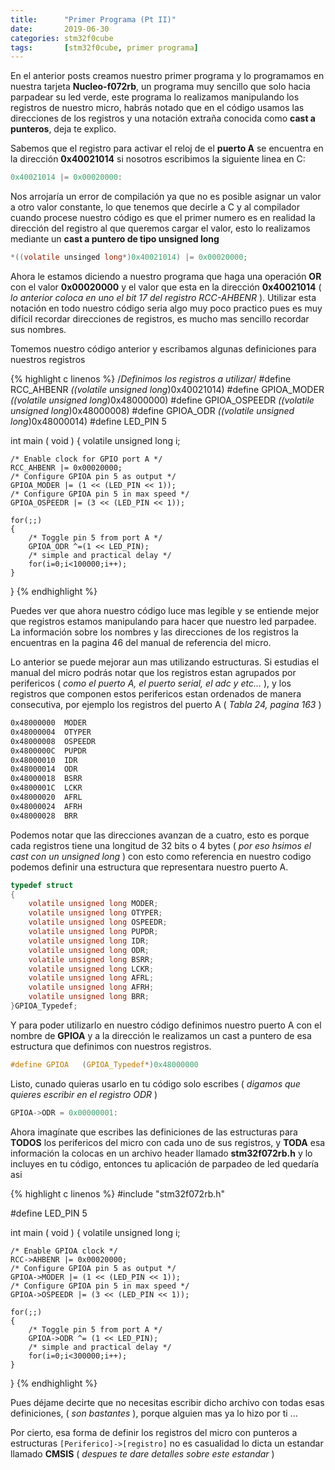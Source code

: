 ```yaml
---
title:      "Primer Programa (Pt II)"
date:       2019-06-30
categories: stm32f0cube
tags:       [stm32f0cube, primer programa]
---
```


En el anterior posts creamos nuestro primer programa y lo programamos en nuestra tarjeta **Nucleo-f072rb**, un programa muy sencillo que solo hacia parpadear su led verde, este programa lo realizamos manipulando los registros de nuestro micro, habrás notado que en el código usamos las direcciones de los registros y una notación extraña conocida como **cast a punteros**, deja te explico.

Sabemos que el registro para activar el reloj de el **puerto A** se encuentra en la dirección **0x40021014** si nosotros escribimos la siguiente linea en C:

```c
0x40021014 |= 0x00020000:
```

Nos arrojaría un error de compilación ya que no es posible asignar un valor a otro valor constante, lo que tenemos que decirle a C y al compilador cuando procese nuestro código es que el primer numero es en realidad la dirección del registro al que queremos cargar el valor, esto lo realizamos mediante un **cast a puntero de tipo unsigned long**

```c
*((volatile unsinged long*)0x40021014) |= 0x00020000;
```

Ahora le estamos diciendo a nuestro programa que haga una operación **OR** con el valor **0x00020000** y el valor que esta en la dirección **0x40021014** ( _lo anterior coloca en uno el bit 17 del registro RCC-AHBENR_ ). Utilizar esta notación en todo nuestro código seria algo muy poco practico pues es muy difícil recordar direcciones de registros, es mucho mas sencillo recordar sus nombres.

Tomemos nuestro código anterior y escribamos algunas definiciones para nuestros registros


{% highlight c linenos %}
/*Definimos los registros a utilizar*/
#define RCC_AHBENR      *((volatile unsigned long*)0x40021014)
#define GPIOA_MODER     *((volatile unsigned long*)0x48000000)
#define GPIOA_OSPEEDR   *((volatile unsigned long*)0x48000008)
#define GPIOA_ODR       *((volatile unsigned long*)0x48000014)
#define LED_PIN 5

int main ( void )
{
    volatile unsigned long i;

    /* Enable clock for GPIO port A */
    RCC_AHBENR |= 0x00020000;
    /* Configure GPIOA pin 5 as output */
    GPIOA_MODER |= (1 << (LED_PIN << 1));
    /* Configure GPIOA pin 5 in max speed */
    GPIOA_OSPEEDR |= (3 << (LED_PIN << 1));

    for(;;)
    {
        /* Toggle pin 5 from port A */
        GPIOA_ODR ^=(1 << LED_PIN);
        /* simple and practical delay */
        for(i=0;i<100000;i++);
    }
}
{% endhighlight %}

Puedes ver que ahora nuestro código luce mas legible y se entiende mejor que registros estamos manipulando para hacer que nuestro led parpadee. La información sobre los nombres y las direcciones de los registros la encuentras en la pagina 46 del manual de referencia del micro.

Lo anterior se puede mejorar aun mas utilizando estructuras. Si estudias el manual del micro podrás notar que los registros estan agrupados por perifericos ( _como el puerto A, el puerto serial, el adc y etc..._ ), y los registros que componen estos perifericos estan ordenados de manera consecutiva, por ejemplo los registros del puerto A ( _Tabla 24, pagina 163_ )

```bash
0x48000000  MODER
0x48000004  OTYPER
0x48000008  OSPEEDR
0x4800000C  PUPDR
0x48000010  IDR
0x48000014  ODR
0x48000018  BSRR
0x4800001C  LCKR
0x48000020  AFRL
0x48000024  AFRH
0x48000028  BRR
```

Podemos notar que las direcciones avanzan de a cuatro, esto es porque cada registros tiene una longitud de 32 bits o 4 bytes ( _por eso hsimos el cast con un unsigned long_ ) con esto como referencia en nuestro codigo podemos definir una estructura que representara nuestro puerto A.

```c
typedef struct 
{
    volatile unsigned long MODER;
    volatile unsigned long OTYPER;
    volatile unsigned long OSPEEDR;
    volatile unsigned long PUPDR;
    volatile unsigned long IDR;
    volatile unsigned long ODR;
    volatile unsigned long BSRR;
    volatile unsigned long LCKR;
    volatile unsigned long AFRL;
    volatile unsigned long AFRH;
    volatile unsigned long BRR;
}GPIOA_Typedef;
```

Y para poder utilizarlo en nuestro código definimos nuestro puerto A con el nombre de **GPIOA** y a la dirección le realizamos un cast a puntero de esa estructura que definimos con nuestros registros.

```c
#define GPIOA   (GPIOA_Typedef*)0x48000000
```

Listo, cunado quieras usarlo en tu código solo escribes ( _digamos que quieres escribir en el registro ODR_ )

```c
GPIOA->ODR = 0x00000001:
```

Ahora imagínate que escribes las definiciones de las estructuras para **TODOS** los perifericos del micro con cada uno de sus registros, y **TODA** esa información la colocas en un archivo header llamado **stm32f072rb.h** y lo incluyes en tu código, entonces tu aplicación de parpadeo de led quedaría asi

{% highlight c linenos %}
#include "stm32f072rb.h"

#define LED_PIN 5

int main ( void )
{
    volatile unsigned long i;

    /* Enable GPIOA clock */
    RCC->AHBENR |= 0x00020000;
    /* Configure GPIOA pin 5 as output */
    GPIOA->MODER |= (1 << (LED_PIN << 1));
    /* Configure GPIOA pin 5 in max speed */
    GPIOA->OSPEEDR |= (3 << (LED_PIN << 1));

    for(;;)
    {
        /* Toggle pin 5 from port A */
        GPIOA->ODR ^= (1 << LED_PIN);
        /* simple and practical delay */
        for(i=0;i<300000;i++);
    }
}
{% endhighlight %}

Pues déjame decirte que no necesitas escribir dicho archivo con todas esas definiciones, ( _son bastantes_ ), porque alguien mas ya lo hizo por ti ...

Por cierto, esa forma de definir los registros del micro con punteros a estructuras `[Periferico]->[registro]` no es casualidad lo dicta un estandar llamado **CMSIS** ( _despues te dare detalles sobre este estandar_ )

